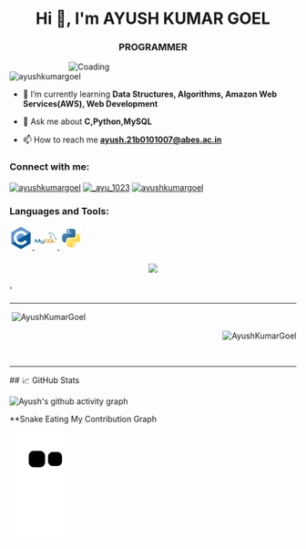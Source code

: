 <h1 align="center">Hi 👋, I'm AYUSH KUMAR GOEL</h1>
<h3 align="center">PROGRAMMER</h3>
<img align = "right" alt="Coading " width ="400" src ="https://camo.githubusercontent.com/cae12fddd9d6982901d82580bdf321d81fb299141098ca1c2d4891870827bf17/68747470733a2f2f6d69726f2e6d656469756d2e636f6d2f6d61782f313336302f302a37513379765349765f7430696f4a2d5a2e676966">
<p align="left"> <img src="https://komarev.com/ghpvc/?username=ayushkumargoel&label=Profile%20views&color=0e75b6&style=flat" alt="ayushkumargoel" /> </p>


- 🌱 I’m currently learning **Data Structures, Algorithms, Amazon Web Services(AWS), Web Development**

- 💬 Ask me about **C,Python,MySQL**

- 📫 How to reach me **ayush.21b0101007@abes.ac.in**

<h3 align="left">Connect with me:</h3>
<a href="https://www.linkedin.com/in/ayushkumargoel/" target="blank"><img align="center" src="https://raw.githubusercontent.com/rahuldkjain/github-profile-readme-generator/master/src/images/icons/Social/linked-in-alt.svg" alt="ayushkumargoel" height="30" width="40" /></a>
<a href="https://instagram.com/_ayu_1023" target="blank"><img align="center" src="https://raw.githubusercontent.com/rahuldkjain/github-profile-readme-generator/master/src/images/icons/Social/instagram.svg" alt="_ayu_1023" height="30" width="40" /></a>
<a href="https://www.facebook.com/ayush.kumargoel.1" target="blank"><img align="center" src="https://raw.githubusercontent.com/rahuldkjain/github-profile-readme-generator/master/src/images/icons/Social/facebook.svg" alt="ayushkumargoel" height="30" width="40" /></a>
</p>

<h3 align="left">Languages and Tools:</h3>
<p align="left"> <a href="https://www.cprogramming.com/" target="_blank" rel="noreferrer"> <img src="https://raw.githubusercontent.com/devicons/devicon/master/icons/c/c-original.svg" alt="c" width="40" height="40"/> </a> <a href="https://www.mysql.com/" target="_blank" rel="noreferrer"> <img src="https://raw.githubusercontent.com/devicons/devicon/master/icons/mysql/mysql-original-wordmark.svg" alt="mysql" width="40" height="40"/> </a> <a href="https://www.python.org" target="_blank" rel="noreferrer"> <img src="https://raw.githubusercontent.com/devicons/devicon/master/icons/python/python-original.svg" alt="python" width="40" height="40"/> </a> </p>
<p align = "center">
<a href="https://github.com/AyushKumarGoel">
  <img align="center" style="margin:0.5rem" src="https://github-readme-stats.vercel.app/api/top-langs/?username=AyushKumarGoel&hide=html,css&title_color=ffffff&text_color=c9cacc&icon_color=4AB197&bg_color=1A2B34" />
</a>
</p>'
<br>
<hr>
<p align = "left">&nbsp;<img align="center" src="https://github-readme-stats.vercel.app/api?username=AyushKumarGoel&show_icons=true&locale=en" alt="AyushKumarGoel" /></p>
<p align = "right"><img align="center" src="https://github-readme-streak-stats.herokuapp.com/?user=AyushKumarGoel&" alt="AyushKumarGoel" /></p>
<br>
<hr>
## &#x1f4c8; GitHub Stats
<p align = "center">

<!-- ![Ayush's github activity graph](https://activity-graph.herokuapp.com/graph?username=AyushKumarGoel&theme=rogue) -->
![Ayush's github activity graph](https://github-readme-activity-graph.cyclic.app/graph?username=AyushKumarGoel&theme=rogue)
<p>
  **Snake Eating My Contribution Graph
</p>

![Snake animation](https://github.com/AyushKumarGoel/AyushKumarGoel/blob/output/github-contribution-grid-snake.svg)
